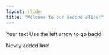 ```yaml
---
layout: slide
title: "Welcome to our second slide!"
---
```

Your text
Use the left arrow to go back!


Newly added line! 
